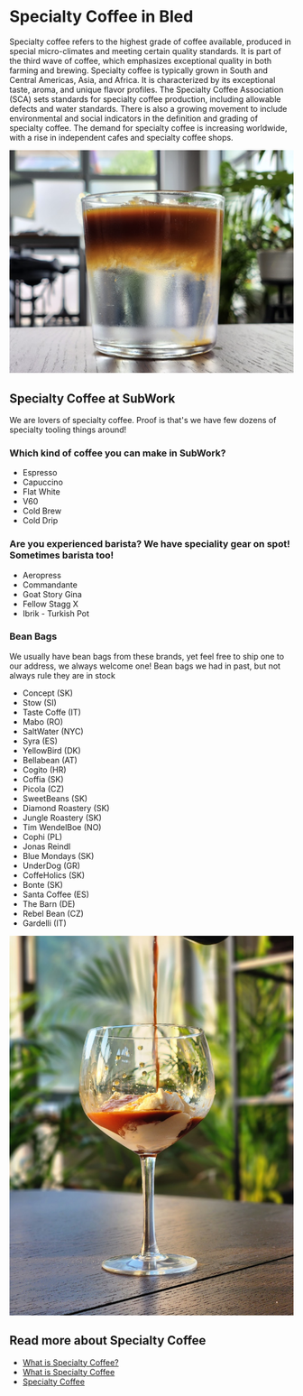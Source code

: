 # Specialty Coffee in Bled

Specialty coffee refers to the highest grade of coffee available, produced in special micro-climates and meeting certain quality standards. It is part of the third wave of coffee, which emphasizes exceptional quality in both farming and brewing. Specialty coffee is typically grown in South and Central Americas, Asia, and Africa. It is characterized by its exceptional taste, aroma, and unique flavor profiles. The Specialty Coffee Association (SCA) sets standards for specialty coffee production, including allowable defects and water standards. There is also a growing movement to include environmental and social indicators in the definition and grading of specialty coffee. The demand for specialty coffee is increasing worldwide, with a rise in independent cafes and specialty coffee shops.

![espresso_tonic](./pics/specialty_coffee_espresso_tonic.png)

## Specialty Coffee at SubWork
We are lovers of specialty coffee. Proof is that's we have few dozens of specialty tooling things around! 

### Which kind of coffee you can make in SubWork?
- Espresso
- Capuccino
- Flat White
- V60
- Cold Brew
- Cold Drip

### Are you experienced barista? We have speciality gear on spot! Sometimes barista too!

- Aeropress
- Commandante
- Goat Story Gina
- Fellow Stagg X
- Ibrik - Turkish Pot

### Bean Bags
We usually have bean bags from these brands, yet feel free to ship one to our address, we always welcome one!
Bean bags we had in past, but not always rule they are in stock

- Concept (SK)
- Stow (SI)
- Taste Coffe (IT)
- Mabo (RO)
- SaltWater (NYC)
- Syra (ES)
- YellowBird (DK)
- Bellabean (AT)
- Cogito (HR)
- Coffia (SK)
- Picola (CZ)
- SweetBeans (SK)
- Diamond Roastery (SK)
- Jungle Roastery (SK)
- Tim WendelBoe (NO)
- Cophi (PL)
- Jonas Reindl 
- Blue Mondays (SK)
- UnderDog (GR)
- CoffeHolics (SK)
- Bonte (SK)
- Santa Coffee (ES)
- The Barn (DE)
- Rebel Bean (CZ)
- Gardelli (IT)

![Affoghato](./pics/speciality_coffee_affoghato.png)

Read more about Specialty Coffee
---

- [What is Specialty Coffee?](https://sca.coffee/research/what-is-specialty-coffee)
- [What is Specialty Coffee](https://www.thespecialtycoffeecompany.com/resources/specialty-coffee/)
- [Specialty Coffee](https://en.wikipedia.org/wiki/Specialty_coffee)